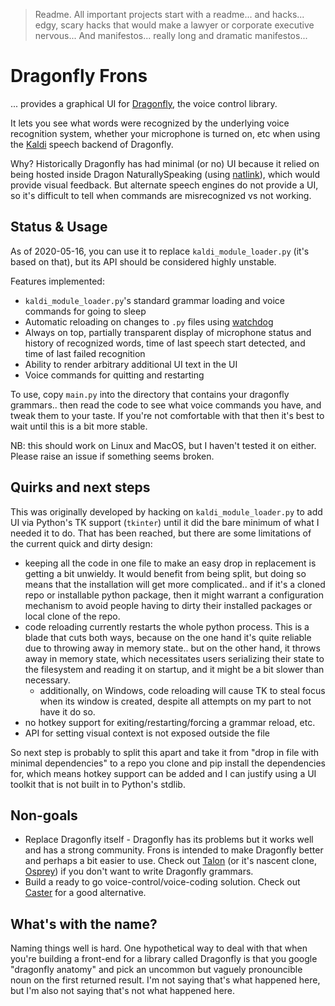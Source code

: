 > Readme. All important projects start with a readme... and hacks... edgy, scary hacks that would make a lawyer or corporate executive nervous... And manifestos... really long and dramatic manifestos...

# Dragonfly Frons

... provides a graphical UI for [Dragonfly](https://github.com/dictation-toolbox/dragonfly), the voice control library.

It lets you see what words were recognized by the underlying voice recognition system, whether your microphone is turned on, etc when using the [Kaldi](https://dragonfly2.readthedocs.io/en/latest/kaldi_engine.html) speech backend of Dragonfly.

Why? Historically Dragonfly has had minimal (or no) UI because it relied on being hosted inside Dragon NaturallySpeaking (using [natlink](https://qh.antenna.nl/unimacro/index.html)), which would provide visual feedback. But alternate speech engines do not provide a UI, so it's difficult to tell when commands are misrecognized vs not working.

## Status & Usage

As of 2020-05-16, you can use it to replace `kaldi_module_loader.py` (it's based on that), but its API should be considered highly unstable.

Features implemented:

* `kaldi_module_loader.py`'s standard grammar loading and voice commands for going to sleep
* Automatic reloading on changes to `.py` files using [watchdog](https://github.com/gorakhargosh/watchdog)
* Always on top, partially transparent display of microphone status and history of recognized words, time of last speech start detected, and time of last failed recognition
* Ability to render arbitrary additional UI text in the UI
* Voice commands for quitting and restarting

To use, copy `main.py` into the directory that contains your dragonfly grammars.. then read the code to see what voice commands you have, and tweak them to your taste. If you're not comfortable with that then it's best to wait until this is a bit more stable.

NB: this should work on Linux and MacOS, but I haven't tested it on either. Please raise an issue if something seems broken.

## Quirks and next steps

This was originally developed by hacking on `kaldi_module_loader.py` to add UI via Python's TK support (`tkinter`) until it did the bare minimum of what I needed it to do. That has been reached, but there are some limitations of the current quick and dirty design:

* keeping all the code in one file to make an easy drop in replacement is getting a bit unwieldy. It would benefit from being split, but doing so means that the installation will get more complicated.. and if it's a cloned repo or installable python package, then it might warrant a configuration mechanism to avoid people having to dirty their installed packages or local clone of the repo.
* code reloading currently restarts the whole python process. This is a blade that cuts both ways, because on the one hand it's quite reliable due to throwing away in memory state.. but on the other hand, it throws away in memory state, which necessitates users serializing their state to the filesystem and reading it on startup, and it might be a bit slower than necessary.
    * additionally, on Windows, code reloading will cause TK to steal focus when its window is created, despite all attempts on my part to not have it do so.
* no hotkey support for exiting/restarting/forcing a grammar reload, etc.
* API for setting visual context is not exposed outside the file

So next step is probably to split this apart and take it from "drop in file with minimal dependencies" to a repo you clone and pip install the dependencies for, which means hotkey support can be added and I can justify using a UI toolkit that is not built in to Python's stdlib.

## Non-goals

* Replace Dragonfly itself - Dragonfly has its problems but it works well and has a strong community. Frons is intended to make Dragonfly better and perhaps a bit easier to use. Check out [Talon](http://talonvoice.com/) (or it's nascent clone, [Osprey](https://github.com/osprey-voice/osprey/)) if you don't want to write Dragonfly grammars.
* Build a ready to go voice-control/voice-coding solution. Check out [Caster](https://caster.readthedocs.io/en/latest/) for a good alternative.

## What's with the name?

Naming things well is hard. One hypothetical way to deal with that when you're building a front-end for a library called Dragonfly is that you google "dragonfly anatomy" and pick an uncommon but vaguely pronouncible noun on the first returned result. I'm not saying that's what happened here, but I'm also not saying that's not what happened here.
